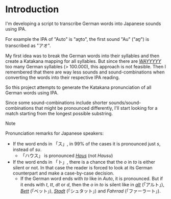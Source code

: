 # Introduction
I'm developing a script to transcribe German words into Japanese sounds using IPA. 

For example the IPA of "Auto" is "aʊ̯to", the first sound "Au" ("aʊ̯") is transcribed as "アオ". 

My first idea was to break the German words into their syllables and then create a Katakana mapping for all syllables. 
But since there are [*WAYYYYY*](https://german.stackexchange.com/questions/70223/how-many-different-syllables-does-the-german-language-have "How many different syllables does the German language have?") 
too many German syllables (> 100.000), this approach is not feasible. 
Then I remembered that there are way less sounds and sound-combinations when converting the words into their respective 
IPA reading.

So this project attempts to generate the Katakana pronunciation of all German words using IPA.

Since some sound-combinations include shorter sounds/sound-combinations that might be pronounced differently, I'll start
looking for a match starting from the longest possible substring.


> [!NOTE]
> Pronunciation remarks for Japanese speakers:
>  - If the word ends in 「ス」, in 99% of the cases it is pronounced just *s*, instead of *su*.
>    - 「ハウス」 is pronounced [*Haus*](https://www.youtube.com/watch?v=9fWPnlSXThg)
>    (not *Hausu*)
>  - If the word ends in 「ト」, there is a chance that the *o* in *to* is either silent or not. In that case the reader
>is forced to look at its German counterpart and make a case-by-case decision.
>    - If the German word ends with *to* like in *Auto*, it is pronounced. But if it ends with *t*, *tt*, *dt* or *d*, then
>  the *o* in *to* is silent like in [*alt*](https://www.youtube.com/watch?v=d8XzbxmtrbY) (「アルト」), [*Bett*](https://www.youtube.com/watch?v=nLU6-9qDJMA) (「ベット」), [*Stadt*](https://www.youtube.com/watch?v=Q-qnZiMsD_U) (「シュタット」) and *Fahrrad* 
>  (「ファーラート」).

